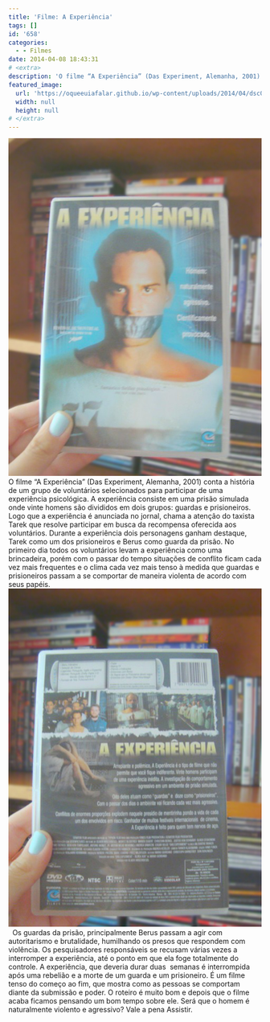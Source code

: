 ```yaml
---
title: 'Filme: A Experiência'
tags: []
id: '658'
categories:
  - - Filmes
date: 2014-04-08 18:43:31
# <extra>
description: 'O filme “A Experiência” (Das Experiment, Alemanha, 2001) conta a história de um grupo de voluntários selecionados para participar de uma experiência psicológica. A experiência consiste em uma prisão simulada onde vinte homens são divididos em dois grupos: guardas e prisioneiros. Logo que a experiência é anunciada no jornal, chama a atenção do taxista Tarek que resolve participar em busca da recompensa oferecida aos voluntários. Durante a experiência dois personagens ganham destaque, Tarek como um dos prisioneiros e Berus como guarda da prisão. No primeiro dia todos os voluntários levam a experiência como uma brincadeira, porém com o passar do tempo situações de conflito ficam cada vez mais frequentes e o clima cada vez mais tenso à medida que guardas e prisioneiros passam a se comportar de maneira violenta de acordo com seus papéis. &nbsp; Os guardas da prisão, principalmente &hellip;'
featured_image: 
  url: 'https://oqueeuiafalar.github.io/wp-content/uploads/2014/04/dsc02446.jpg?w=650'
  width: null
  height: null
# </extra>
---
```


[![Capa do filme A Experiência ](/wp-content/uploads/2014/04/dsc02446.jpg?w=650)](/wp-content/uploads/2014/04/dsc02446.jpg) O filme “A Experiência” (Das Experiment, Alemanha, 2001) conta a história de um grupo de voluntários selecionados para participar de uma experiência psicológica. A experiência consiste em uma prisão simulada onde vinte homens são divididos em dois grupos: guardas e prisioneiros. Logo que a experiência é anunciada no jornal, chama a atenção do taxista Tarek que resolve participar em busca da recompensa oferecida aos voluntários. Durante a experiência dois personagens ganham destaque, Tarek como um dos prisioneiros e Berus como guarda da prisão. No primeiro dia todos os voluntários levam a experiência como uma brincadeira, porém com o passar do tempo situações de conflito ficam cada vez mais frequentes e o clima cada vez mais tenso à medida que guardas e prisioneiros passam a se comportar de maneira violenta de acordo com seus papéis. [![contra capa do filme  A Experiência ](/wp-content/uploads/2014/04/dsc02447.jpg?w=650)](/wp-content/uploads/2014/04/dsc02447.jpg)   Os guardas da prisão, principalmente Berus passam a agir com autoritarismo e brutalidade, humilhando os presos que respondem com violência. Os pesquisadores responsáveis se recusam várias vezes a interromper a experiência, até o ponto em que ela foge totalmente do controle. A experiência, que deveria durar duas  semanas é interrompida após uma rebelião e a morte de um guarda e um prisioneiro. É um filme tenso do começo ao fim, que mostra como as pessoas se comportam diante da submissão e poder. O roteiro é muito bom e depois que o filme acaba ficamos pensando um bom tempo sobre ele. Será que o homem é naturalmente violento e agressivo? Vale a pena Assistir.
